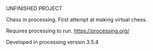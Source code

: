UNFINISHED PROJECT

Chess in processing. First attempt at making virtual chess.

Requires processing to run. https://processing.org/

Developed in processing version 3.5.4

